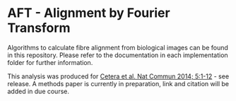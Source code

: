 # AFT - Alignment by Fourier Transform

Algorithms to calculate fibre alignment from biological images can be found in this repository. Please refer to the documentation in each implementation folder for further information.

This analysis was produced for [Cetera et al. Nat Commun 2014; 5:1-12](http://www.ncbi.nlm.nih.gov/pubmed/25413675) - see release. A methods paper is currently in preparation, link and citation will be added in due course.
